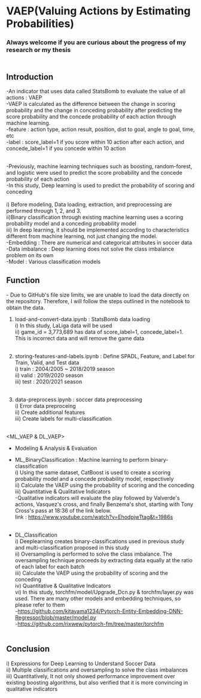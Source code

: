 # VAEP(Valuing Actions by Estimating Probabilities)

### Always welcome if you are curious about the progress of my research or my thesis<br/><br/>

Introduction
----------------
-An indicator that uses data called StatsBomb to evaluate the value of all actions : VAEP<br/>
-VAEP is calculated as the difference between the change in scoring probability and the change in conceding probability after predicting the score probability and the concede probability of each action through machine learning.<br/>
-feature : action type, action result, position, dist to goal, angle to goal, time, etc<br/>
-label : score_label=1 if you score within 10 action after each action, and concede_label=1 if you concede within 10 action <br/><br/>

-Previously, machine learning techniques such as boosting, random-forest, and logistic were used to predict the score probability and the concede probability of each action<br/>
-In this study, Deep learning is used to predict the probability of scoring and conceding<br/><br/>
i) Before modeling, Data loading, extraction, and preprocessing are performed through 1, 2, and 3.<br/>
ii)Binary classification through existing machine learning uses a scoring probability model and a conceding probability model<br/>
iii) In deep learning, it should be implemented according to characteristics different from machine learning, not just changing the model.<br/>
-Embedding : There are numerical and categorical attributes in soccer data<br/>
-Data imbalance : Deep learning does not solve the class imbalance problem on its own<br/>
-Model : Various classification models<br/>

Function
----------------
<notebook>
- Due to GitHub's file size limits, we are unable to load the data directly on the repository. Therefore, I will follow the steps outlined in the notebook to obtain the data.
  
1. load-and-convert-data.ipynb : StatsBomb data loading<br/>
i) In this study, LaLiga data will be used<br/>
ii) game_id = 3,773,689 has data of score_label=1, concede_label=1. This is incorrect data and will remove the game data<br/><br/>

2. storing-features-and-labels.ipynb : Define SPADL, Feature, and Label for Train, Valid, and Test data<br/>
i) train : 2004/2005 ~ 2018/2019 season<br/>
ii) valid : 2019/2020 season<br/>
iii) test : 2020/2021 season<br/><br/>

3. data-preprocess.ipynb : soccer data preprocessing<br/>
i) Error data preproceing<br/>
ii) Create additional features<br/>
iii) Create labels for multi-classification<br/><br/>

<ML_VAEP & DL_VAEP>
- Modeling & Analysis & Evaluation<br/>

- ML_BinaryClassification : Machine learning to perform binary-classification<br/>
i) Using the same dataset, CatBoost is used to create a scoring probability model and a concede probability model, respectively<br/>
ii) Calculate the VAEP using the probability of scoring and the conceding<br/>
iii) Quantitative & Qualitative Indicators<br/>
-Qualitative indicators will evaluate the play followed by Valverde's actions, Vasquez's cross, and finally Benzema's shot, starting with Tony Cross's pass at 18:36 of the link below.<br/>
link : https://www.youtube.com/watch?v=EhodpjwTtag&t=1986s<br/><br/>

- DL_Classification<br/>
i) Deeplearning creates binary-classifications used in previous study and multi-classification proposed in this study<br/>
ii) Oversampling is performed to solve the class imbalance. The oversampling technique proceeds by extracting data equally at the ratio of each label for each batch<br/>
iii) Calculate the VAEP using the probability of scoring and the conceding<br/>
iv) Quantitative & Qualitative Indicators<br/>
vi) In this study, torchfm/model/Upgrade_Dcn.py & torchfm/layer.py was used. There are many other models and embedding techniques, so please refer to them<br/>
-https://github.com/kitayama1234/Pytorch-Entity-Embedding-DNN-Regressor/blob/master/model.py<br/>
-https://github.com/rixwew/pytorch-fm/tree/master/torchfm<br/><br/>

Conclusion
----------------
i) Expressions for Deep Learning to Understand Soccer Data<br/>
ii) Multiple classifications and oversampling to solve the class imbalances<br/>
iii) Quantitatively, It not only showed performance improvement over existing boosting algorithms, but also verified that it is more convincing in qualitative indicators<br/>
